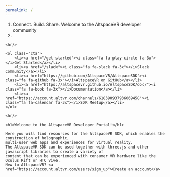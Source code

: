 ```yaml
---
permalink: /
---
```


<div class="centered">
    <ol class="banner">
        <li class="motto animated fadeOut">
            <span id="motto-1" class="motto-word animated fadeIn">Connect.</span>
            <span id="motto-2" class="motto-word animated fadeIn">Build.</span>
            <span id="motto-3" class="motto-word animated fadeIn">Share.</span>
            <span id="motto-4" class="motto-phrase animated fadeInDown">Welcome to the AltspaceVR developer community</span>
        </li>
        <li class="reel-container">
            <div id="reel" class="hidden"></div>
            <script src="https://www.youtube.com/iframe_api"></script>
            <script src="assets/js/youtube-background.js"></script>
        </li>
    </ol>

    <hr/>

    <ol class="cta">
        <li><a href="/get-started"><i class="fa fa-play-circle fa-3x"></i>Get Started</a></li>
        <li><a href="/slack"><i class="fa fa-slack fa-3x"></i>Slack Community</a></li>
        <li><a href="https://github.com/AltspaceVR/AltspaceSDK"><i class="fa fa-github fa-3x"></i>AltspaceVR on GitHub</a></li>
        <li><a href="https://altspacevr.github.io/AltspaceSDK/doc/"><i class="fa fa-book fa-3x"></i>Documentation</a></li>
        <li><a href="https://account.altvr.com/channels/618390937936069458"><i class="fa fa-calendar fa-3x"></i>SDK Meetup</a></li>
    </ol>

    <hr/>

    <h1>Welcome to the AltspaceVR Developer Portal!</h1>

    Here you will find resources for the AltspaceVR SDK, which enables the construction of holographic,
    multi-user web apps and experiences for virtual reality.
    The AltspaceVR SDK can be used together with three.js and other javascript libraries to create a variety of
    content that can be experienced with consumer VR hardware like the Oculus Rift or HTC Vive.
    New to AltspaceVR? <a href="https://account.altvr.com/users/sign_up">Create an account</a>
</div>
